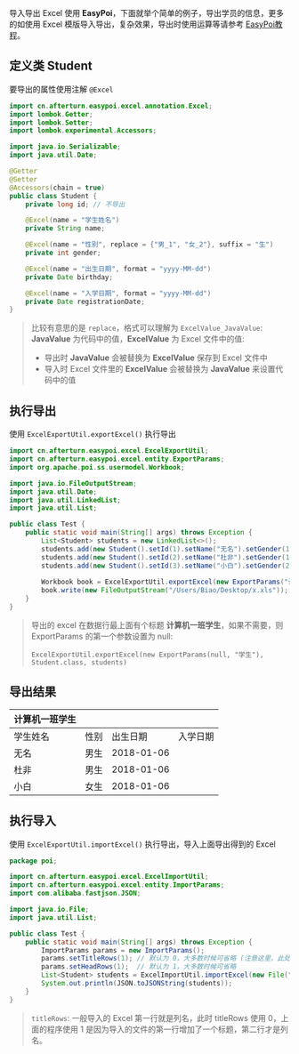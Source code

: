 导入导出 Excel 使用 **EasyPoi**，下面就举个简单的例子，导出学员的信息，更多的如使用 Excel 模版导入导出，复杂效果，导出时使用运算等请参考 [EasyPoi教程](http://www.afterturn.cn/doc/easypoi.html)。

## 定义类 Student

要导出的属性使用注解 `@Excel`

```java
import cn.afterturn.easypoi.excel.annotation.Excel;
import lombok.Getter;
import lombok.Setter;
import lombok.experimental.Accessors;

import java.io.Serializable;
import java.util.Date;

@Getter
@Setter
@Accessors(chain = true)
public class Student {
    private long id; // 不导出

    @Excel(name = "学生姓名")
    private String name;

    @Excel(name = "性别", replace = {"男_1", "女_2"}, suffix = "生")
    private int gender;

    @Excel(name = "出生日期", format = "yyyy-MM-dd")
    private Date birthday;

    @Excel(name = "入学日期", format = "yyyy-MM-dd")
    private Date registrationDate;
}
```

> 比较有意思的是 `replace`，格式可以理解为 `ExcelValue_JavaValue`: **JavaValue** 为代码中的值，**ExcelValue** 为 Excel 文件中的值:
>
> * 导出时 **JavaValue** 会被替换为 **ExcelValue** 保存到 Excel 文件中
> * 导入时 Excel 文件里的 **ExcelValue** 会被替换为 **JavaValue** 来设置代码中的值

## 执行导出

使用 `ExcelExportUtil.exportExcel()` 执行导出

```java
import cn.afterturn.easypoi.excel.ExcelExportUtil;
import cn.afterturn.easypoi.excel.entity.ExportParams;
import org.apache.poi.ss.usermodel.Workbook;

import java.io.FileOutputStream;
import java.util.Date;
import java.util.LinkedList;
import java.util.List;

public class Test {
    public static void main(String[] args) throws Exception {
        List<Student> students = new LinkedList<>();
        students.add(new Student().setId(1).setName("无名").setGender(1).setBirthday(new Date()));
        students.add(new Student().setId(2).setName("杜非").setGender(1).setBirthday(new Date()));
        students.add(new Student().setId(3).setName("小白").setGender(2).setBirthday(new Date()));
        
        Workbook book = ExcelExportUtil.exportExcel(new ExportParams("计算机一班学生", "学生"), Student.class, students);
        book.write(new FileOutputStream("/Users/Biao/Desktop/x.xls"));
    }
}
```

> 导出的 excel 在数据行最上面有个标题 **计算机一班学生**，如果不需要，则 ExportParams 的第一个参数设置为 null:
>
> `ExcelExportUtil.exportExcel(new ExportParams(null, "学生"), Student.class, students)`

## 导出结果

| 计算机一班学生 |      |            |      |
| ------- | ---- | ---------- | ---- |
| 学生姓名    | 性别   | 出生日期       | 入学日期 |
| 无名      | 男生   | 2018-01-06 |      |
| 杜非      | 男生   | 2018-01-06 |      |
| 小白      | 女生   | 2018-01-06 |      |

## 执行导入

使用 `ExcelExportUtil.importExcel()` 执行导出，导入上面导出得到的 Excel

```java
package poi;

import cn.afterturn.easypoi.excel.ExcelImportUtil;
import cn.afterturn.easypoi.excel.entity.ImportParams;
import com.alibaba.fastjson.JSON;

import java.io.File;
import java.util.List;

public class Test {
    public static void main(String[] args) throws Exception {
        ImportParams params = new ImportParams();
        params.setTitleRows(1); // 默认为 0，大多数时候可省略 (注意这里，此处用 1 是因为第一行是 title，不是列名)
        params.setHeadRows(1);  // 默认为 1，大多数时候可省略
        List<Student> students = ExcelImportUtil.importExcel(new File("/Users/Biao/Desktop/x.xls"), Student.class, params);
        System.out.println(JSON.toJSONString(students));
    }
}
```

> `titleRows`: 一般导入的 Excel 第一行就是列名，此时 titleRows 使用 0，上面的程序使用 1 是因为导入的文件的第一行增加了一个标题，第二行才是列名。